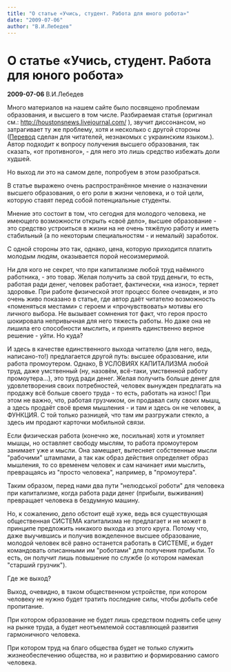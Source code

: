 ```yaml
---
title: "О статье «Учись, студент. Работа для юного робота»"
date: "2009-07-06"
author: "В.И.Лебедев"
---
```


# О статье «Учись, студент. Работа для юного робота»

**2009-07-06** В.И.Лебедев

Много материалов на нашем сайте было посвящено проблемам образования, и высшего в том числе. Разбираемая статья (оригинал см.: http://houstonsnews.livejournal.com/ ), звучит диссонансом, но затрагивает ту же проблему, хотя и несколько с другой стороны ([Перевод](/1219.html) сделан для читателей, незнакомых с украинским языком.). Автор подходит к вопросу получения высшего образования, так сказать, «от противного», - для него это лишь средство избежать доли худшей.

Но выход ли это на самом деле, попробуем в этом разобраться.

В статье выражено очень распространённое мнение о назначении высшего образования, о его роли в жизни человека, и о той цели, которую ставят перед собой потенциальные студенты.

Мнение это состоит в том, что сегодня для молодого человека, не имеющего возможности открыть «своё дело», высшее образование - это средство устроиться в жизни на не очень тяжёлую работу и иметь стабильный (а по некоторым специальностям - и немалый) заработок.

С одной стороны это так, однако, цена, которую приходится платить молодым людям, оказывается порой несоизмеримой.

Ни для кого не секрет, что при капитализме любой труд наёмного работника, - это товар. Желая получить за свой труд деньги, то есть, работая ради денег, человек работает, фактически, «на износ», теряет здоровье. При работе физической этот процесс более очевиден, и это очень живо показано в статье, где автор даёт читателю возможность «поменяться местами» с героем и «прочувствовать» мотивы его личного выбора. Не вызывает сомнения тот факт, что героя просто шокировала непривычная для него тяжесть работы. Но даже она не лишила его способности мыслить, и принять единственно верное решение - уйти. Но куда?

И здесь в качестве единственного выхода читателю (для него, ведь, написано-то!) предлагается другой путь: высшее образование, или работа промоутером. Однако, В УСЛОВИЯХ КАПИТАЛИЗМА любой труд, даже умственный (ну, назовём, всё-таки, умственной работу промоутера...), это труд ради денег. Желая получить больше денег для удовлетворения своих потребностей, человек вынужден предлагать на продажу всё больше своего труда - то есть, работать на износ! При этом не важно, что, работая грузчиком, он продавал силу своих мышц, а здесь продаёт своё время мышления - и там и здесь он не человек, а ФУНКЦИЯ. С той только разницей, что там им разгружали стекло, а здесь им продают карточки мобильной связи.

Если физическая работа (конечно же, посильная) хотя и утомляет мышцы, но оставляет свободу мыслям, то работа промоутером занимает уже и мысли. Она замещает, вытесняет собственные мысли "рабочими" штампами, а так как образ действия определяет образ мышления, то со временем человек и сам начинает ими мыслить, превращаясь из "просто человека", например, в "промоутера".

Таким образом, перед нами два пути "нелюдської роботи" для человека при капитализме, когда работа ради денег (прибыли, выживания) превращает человека в бездумную машину.

Но, к сожалению, дело обстоит ещё хуже, ведь вся существующая общественная СИСТЕМА капитализма не предлагает и не может в принципе предложить никакого выхода из этого круга. Потому что, даже выучившись и получив вожделенное высшее образование, молодой человек всё равно останется работать в СИСТЕМЕ, и будет командовать описанными им "роботами" для получения прибыли. То есть, он получит лишь повышение по службе (о котором намекал "старший грузчик").

Где же выход?

Выход, очевидно, в таком общественном устройстве, при котором человеку не нужно будет тратить последние силы, чтобы добыть себе пропитание.

При котором образование не будет лишь средством поднять себе цену на рынке труда, а будет неотъемлемой составляющей развития гармоничного человека.

При котором труд на благо общества будет не только служить жизнеобеспечению общества, но и развитию и формированию самого человека.